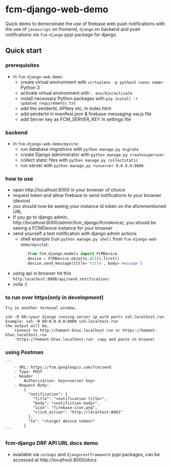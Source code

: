 # fcm-django-web-demo

Quick demo to demonstrate the use of firebase web push notifications with the use of `javascript` on frontend, `django` on backend and push notifications via `fcm-django` pypi package for django.

## Quick start

### prerequisites
- in `fcm-django-web-demo`:
  - create virtual environment with `virtualenv -p python3 <venv name>` Python 3
  - activate virtual environment with `. env/bin/activate`
  - install necessary Python packages with `pip install -r updated_requirements.txt`
  - add the senderId, APIkey etc, in index.html
  - add senderId in manifest.json & firebase-messaging-sw.js file
  - add Server key as FCM_SERVER_KEY in settings file
### backend
- in `fcm-django-web-demo/mysite`:
  - run database migrations with `python manage.py migrate`
  - create Django administrator with `python manage.py createsuperuser`
  - collect static files with `python manage.py collectstatic`
  - run server with `python manage.py runserver 0.0.0.0:8000`.

### how to use
- open http://localhost:8000 in your browser of choice
- request token and allow firebase to send notifications to your browser (device)
- you should now be seeing your instance id token on the aforementioned URL
- if you go to django admin, http://localhost:8000/admin/fcm_django/fcmdevice/, you should be seeing a FCMDevice instance for your browser
- send yourself a test notification with django admin actions
  - shell example (run `python manage.py shell` from `fcm-django-web-demo/mysite`):
    ```python
	   from fcm_django.models import FCMDevice
	   device = FCMDevice.objects.all().first()
	   device.send_message(title='title', body='message')
    ```
- using api
in browser hit this ```http:localhost:8000/api/send_notification/```
- voila :)

### to run over https(only in development)
```
Try in another terminal window,

ssh -R 80:<your django running server ip with port> ssh.localhost.run
Example: ssh -R 80:0.0.0.0:8000 ssh.localhost.run
the output will be,
    Connect to http://hemant-btwz.localhost.run or https://hemant-btwz.localhost.run
    'https://hemant-btwz.localhost.run' copy and paste in browser
```

### using Postman
	```
		- URL: https://fcm.googleapis.com/fcm/send
		- Type: POST
		- Header
			Authorization: key=<server key>
		- Request Body:
			{
			  "notification": {
				"title": "<notification title>",
				"body": "<notifiction body>",
				"icon": "firebase-icon.png",
				"click_action": "http://localhost:8081"
			  },
			  "to": "<target device token>"
			}
	```

### fcm-django DRF API URL docs demo

- available via `coreapi` and `djangorestframework` pypi packages, can be accessed at http://localhost:8000/docs
